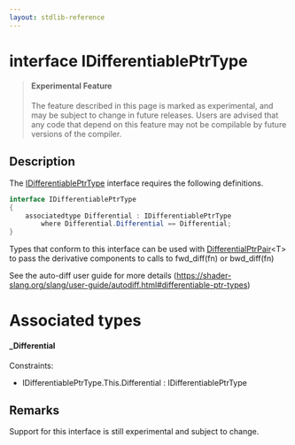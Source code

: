 ```yaml
---
layout: stdlib-reference
---
```


# interface IDifferentiablePtrType

> #### Experimental Feature
> The feature described in this page is marked as experimental, and may be subject to change in future releases.
> Users are advised that any code that depend on this feature may not be compilable by future versions of the compiler.

## Description


The <span class='code'><a href="/stdlib-reference/interfaces/idifferentiableptrtype-01fi/index" class="code_type">IDifferentiablePtrType</a></span> interface requires the following definitions.

```csharp
interface IDifferentiablePtrType
{
    associatedtype Differential : IDifferentiablePtrType
        where Differential.Differential == Differential;
}
```

Types that conform to this interface can be used with <span class='code'><a href="/stdlib-reference/types/differentialptrpair-0cf/index" class="code_type">DifferentialPtrPair</a>&lt;T&gt;</span>
to pass the derivative components to calls to <span class='code'>fwd_diff(fn)</span> or <span class='code'>bwd_diff(fn)</span>

See the auto-diff user guide for more details (https://shader-slang.org/slang/user-guide/autodiff.html#differentiable-ptr-types)


# Associated types

#### _Differential



Constraints:

  - IDifferentiablePtrType\.This\.Differential : IDifferentiablePtrType


## Remarks

Support for this interface is still experimental and subject to change.


